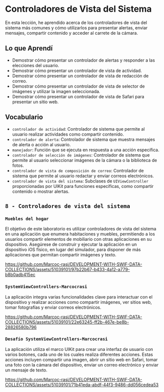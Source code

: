 # Controladores de Vista del Sistema

En esta lección, he aprendido acerca de los controladores de vista del sistema más comunes y cómo utilizarlos para presentar alertas, enviar mensajes, compartir contenido y acceder al carrete de la cámara.

## Lo que Aprendí

- Demostrar cómo presentar un controlador de alertas y responder a las elecciones del usuario.
- Demostrar cómo presentar un controlador de vista de actividad.
- Demostrar cómo presentar un controlador de vista de redacción de correo.
- Demostrar cómo presentar un controlador de vista de selector de imágenes y utilizar la imagen seleccionada.
- Demostrar cómo presentar un controlador de vista de Safari para presentar un sitio web.

## Vocabulario
- `controlador de actividad`: Controlador de sistema que permite al usuario realizar actividades como compartir contenido.
- `controlador de alerta`: Controlador de sistema que muestra mensajes de alerta o acción al usuario.
- `manejador`: Función que se ejecuta en respuesta a una acción específica.
- `controlador de selección de imágenes`: Controlador de sistema que permite al usuario seleccionar imágenes de la cámara o la biblioteca de fotos.
- `controlador de vista de composición de correo`: Controlador de sistema que permite al usuario redactar y enviar correos electrónicos.
- `controlador de vista del sistema`: Subclases de `UIViewController` proporcionadas por UIKit para funciones específicas, como compartir contenido o mostrar alertas.

## `8 - Controladores de vista del sistema`

### `Muebles del hogar`

El objetivo de este laboratorio es utilizar controladores de vista del sistema en una aplicación que enumera habitaciones y muebles, permitiendo a los usuarios compartir elementos de mobiliario con otras aplicaciones en su dispositivo. Asegúrese de construir y ejecutar la aplicación en un dispositivo iOS físico, en lugar del simulador, para disponer de más aplicaciones que permitan compartir imágenes y texto.

https://github.com/Marcoc-rasi/DEVELOPMENT-WITH-SWIF-DATA-COLLECTIONS/assets/51039101/97b22b67-b433-4a12-a779-b8b0adb415ec


### `SystemViewControllers-Marcocrasi`

La aplicación integra varias funcionalidades clave para interactuar con el dispositivo y realizar acciones como compartir imágenes, ver sitios web, tomar fotografías y enviar correos electrónicos.

https://github.com/Marcoc-rasi/DEVELOPMENT-WITH-SWIF-DATA-COLLECTIONS/assets/51039101/22e63245-ff2b-467e-be8b-28826580b796


### `Desafío SystemViewControllers-Marcocrasi`

La aplicación  utiliza el marco UIKit para crear una interfaz de usuario con varios botones, cada uno de los cuales realiza diferentes acciones. Estas acciones incluyen compartir una imagen, abrir un sitio web en Safari, tomar una foto con la cámara del dispositivo, enviar un correo electrónico y enviar un mensaje de texto.

https://github.com/Marcoc-rasi/DEVELOPMENT-WITH-SWIF-DATA-COLLECTIONS/assets/51039101/71b41eda-abdf-44f3-9486-dd056cedea53


